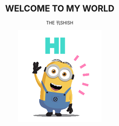 <h1 align="center"> WELCOME TO MY WORLD </H1>
<p align="center"> THE 卂SHISH </p>
<p align="center"><img src="Images/Hello.gif">
